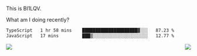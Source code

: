 This is BI1LQV.

What am I doing recently?

<!--START_SECTION:waka-->

```txt
TypeScript   1 hr 58 mins    █████████████████████▓░░░   87.23 %
JavaScript   17 mins         ███▒░░░░░░░░░░░░░░░░░░░░░   12.77 %
```

<!--END_SECTION:waka-->
<img align="right" src="https://github-readme-stats.vercel.app/api?username=bi1lqv&show_icons=true&count_private=true">

<img src="https://metrics.lecoq.io/bi1lqv?template=classic&base.activity=0&base.community=0&base.repositories=0&base.metadata=0&isocalendar=1&base=header%2C%20activity%2C%20community%2C%20repositories%2C%20metadata&base.indepth=false&base.hireable=false&isocalendar=false&isocalendar.duration=full-year&config.timezone=Asia%2FShanghai">
